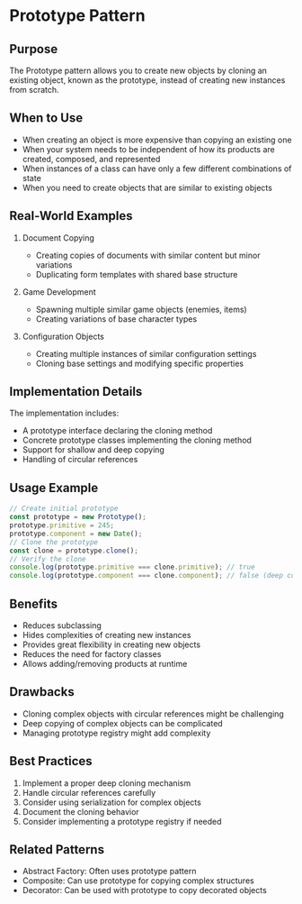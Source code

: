 # Prototype Pattern

## Purpose
The Prototype pattern allows you to create new objects by cloning an existing object, known as the prototype, instead of creating new instances from scratch.

## When to Use
- When creating an object is more expensive than copying an existing one
- When your system needs to be independent of how its products are created, composed, and represented
- When instances of a class can have only a few different combinations of state
- When you need to create objects that are similar to existing objects

## Real-World Examples
1. Document Copying
   - Creating copies of documents with similar content but minor variations
   - Duplicating form templates with shared base structure

2. Game Development
   - Spawning multiple similar game objects (enemies, items)
   - Creating variations of base character types

3. Configuration Objects
   - Creating multiple instances of similar configuration settings
   - Cloning base settings and modifying specific properties

## Implementation Details
The implementation includes:
- A prototype interface declaring the cloning method
- Concrete prototype classes implementing the cloning method
- Support for shallow and deep copying
- Handling of circular references

## Usage Example 
```typescript
// Create initial prototype
const prototype = new Prototype();
prototype.primitive = 245;
prototype.component = new Date();
// Clone the prototype
const clone = prototype.clone();
// Verify the clone
console.log(prototype.primitive === clone.primitive); // true
console.log(prototype.component === clone.component); // false (deep copy)
```

## Benefits
- Reduces subclassing
- Hides complexities of creating new instances
- Provides great flexibility in creating new objects
- Reduces the need for factory classes
- Allows adding/removing products at runtime

## Drawbacks
- Cloning complex objects with circular references might be challenging
- Deep copying of complex objects can be complicated
- Managing prototype registry might add complexity

## Best Practices
1. Implement a proper deep cloning mechanism
2. Handle circular references carefully
3. Consider using serialization for complex objects
4. Document the cloning behavior
5. Consider implementing a prototype registry if needed

## Related Patterns
- Abstract Factory: Often uses prototype pattern
- Composite: Can use prototype for copying complex structures
- Decorator: Can be used with prototype to copy decorated objects
